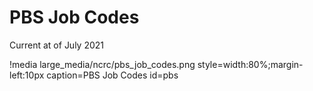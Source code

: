 # PBS Job Codes


Current at of July 2021


!media large_media/ncrc/pbs_job_codes.png style=width:80%;margin-left:10px caption=PBS Job Codes id=pbs

